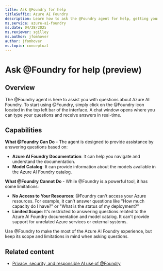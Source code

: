 ```yaml
---
title: Ask @Foundry for help
titleSuffix: Azure AI Foundry
description: Learn how to ask the @Foundry agent for help, getting your questions answered based on Azure AI Foundry documentation and model catalog.
ms.service: azure-ai-foundry
ms.date: 04/28/2025
ms.reviewer: sgilley
ms.author: jfomhover
author: jfomhover
ms.topic: conceptual
---
```


# Ask @Foundry for help (preview)

## Overview

The @Foundry agent is here to assist you with questions about Azure AI Foundry. To start using @Foundry, simply click on the @Foundry icon located in the top left bar of the interface. A chat window opens where you can type your questions and receive answers in real-time.


## Capabilities

**What @Foundry Can Do** - The agent is designed to provide assistance by answering questions based on:

- **Azure AI Foundry Documentation**: It can help you navigate and understand the documentation.
- **Model Catalog**: It can provide information about the models available in the Azure AI Foundry catalog.

**What @Foundry Cannot Do** - While @Foundry is a powerful tool, it has some limitations:

- **No Access to Your Resources**: @Foundry can't access your Azure resources. For example, it can't answer questions like "How much capacity do I have?" or "What is the status of my deployment?"
- **Limited Scope**: It's restricted to answering questions related to the Azure AI Foundry documentation and model catalog. It can't provide support for unrelated Azure services or external systems.

Use @Foundry to make the most of the Azure AI Foundry experience, but keep its scope and limitations in mind when asking questions.

## Related content

- [Privacy, security, and responsible AI use of @Foundry](./responsible-ai.md)
